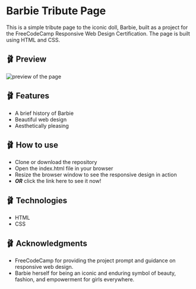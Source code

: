 # Barbie Tribute Page
This is a simple tribute page to the iconic doll, Barbie, built as a project for the FreeCodeCamp Responsive Web Design Certification. The page is built using HTML and CSS.

## 🩰 Preview
![preview of the page](screenshot.png)

## 🩰 Features
- A brief history of Barbie
- Beautiful web design
- Aesthetically pleasing 

## 🩰 How to use
- Clone or download the repository
- Open the index.html file in your browser
- Resize the browser window to see the responsive design in action
- _**OR**_ click the link here to see it now!


## 🩰 Technologies
- HTML
- CSS

## 🩰 Acknowledgments
- FreeCodeCamp for providing the project prompt and guidance on responsive web design.
- Barbie herself for being an iconic and enduring symbol of beauty, fashion, and empowerment for girls everywhere.
